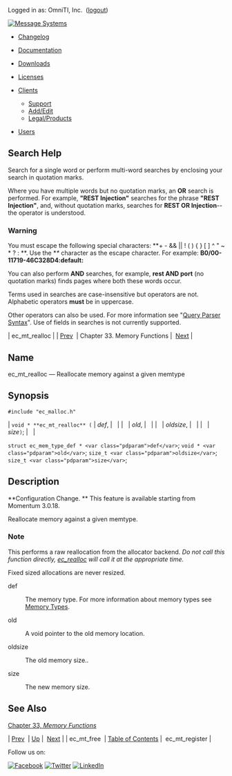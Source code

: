 Logged in as: OmniTI, Inc.  ([logout](https://support.messagesystems.com/logout.php))

[![Message Systems](https://support.messagesystems.com/images/ms-white205.png)](https://support.messagesystems.com/start.php) 

*   [Changelog](https://support.messagesystems.com/start.php?show=changelog)
*   [Documentation](https://support.messagesystems.com/docs/)
*   [Downloads](https://support.messagesystems.com/start.php)

*   [Licenses](https://support.messagesystems.com/license_summary.php)
*   <a href="">Clients</a>
    *   [Support](https://support.messagesystems.com/cs.php)
    *   [Add/Edit](https://support.messagesystems.com/edit_client.php)
    *   [Legal/Products](https://support.messagesystems.com/edit_products.php)
*   [Users](https://support.messagesystems.com/edit_customer.php)

## Search Help

Search for a single word or perform multi-word searches by enclosing your search in quotation marks.

Where you have multiple words but no quotation marks, an **OR** search is performed. For example, **"REST Injection"** searches for the phrase **"REST Injection"**, and, without quotation marks, searches for **REST OR Injection**--the operator is understood.

### Warning

You must escape the following special characters: **+ - && || ! ( ) { } [ ] ^ " ~ * ? : \**. Use the **\** character as the escape character. For example: **B0/00-11719-46C328D4\:default\:**

You can also perform **AND** searches, for example, **rest AND port** (no quotation marks) finds pages where both these words occur.

Terms used in searches are case-insensitive but operators are not. Alphabetic operators **must** be in uppercase.

Other operators can also be used. For more information see "[Query Parser Syntax](https://lucene.apache.org/core/old_versioned_docs/versions/3_0_0/queryparsersyntax.html)". Use of fields in searches is not currently supported.

| ec_mt_realloc |
| [Prev](apis.ec_mt_free.php)  | Chapter 33. Memory Functions |  [Next](apis.ec_mt_register.php) |

<a name="apis.ec_mt_realloc"></a>
## Name

ec_mt_realloc — Reallocate memory against a given memtype

## Synopsis

`#include "ec_malloc.h"`

| `void * **ec_mt_realloc** (` | <var class="pdparam">def</var>, |   |
|   | <var class="pdparam">old</var>, |   |
|   | <var class="pdparam">oldsize</var>, |   |
|   | <var class="pdparam">size</var>`)`; |   |

`struct ec_mem_type_def * <var class="pdparam">def</var>`;
`void * <var class="pdparam">old</var>`;
`size_t <var class="pdparam">oldsize</var>`;
`size_t <var class="pdparam">size</var>`;<a name="idp27504832"></a>
## Description

**Configuration Change. ** This feature is available starting from Momentum 3.0.18.

Reallocate memory against a given memtype.

### Note

This performs a raw reallocation from the allocator backend. *Do not call this function directly, [ec_realloc](apis.ec_realloc.php "ec_realloc") will call it at the appropriate time.* 

Fixed sized allocations are never resized.

<dl class="variablelist">

<dt>def</dt>

<dd>

The memory type. For more information about memory types see [Memory Types](arch.primary.apis.php#arch.memory.types "1.3.6.1. Memory Types").

</dd>

<dt>old</dt>

<dd>

A void pointer to the old memory location.

</dd>

<dt>oldsize</dt>

<dd>

The old memory size..

</dd>

<dt>size</dt>

<dd>

The new memory size.

</dd>

</dl>

<a name="idp27518944"></a>
## See Also

[Chapter 33, *Memory Functions*](memory.php "Chapter 33. Memory Functions") 

| [Prev](apis.ec_mt_free.php)  | [Up](memory.php) |  [Next](apis.ec_mt_register.php) |
| ec_mt_free  | [Table of Contents](index.php) |  ec_mt_register |

Follow us on:

[![Facebook](https://support.messagesystems.com/images/icon-facebook.png)](http://www.facebook.com/messagesystems) [![Twitter](https://support.messagesystems.com/images/icon-twitter.png)](http://twitter.com/#!/MessageSystems) [![LinkedIn](https://support.messagesystems.com/images/icon-linkedin.png)](http://www.linkedin.com/company/message-systems)